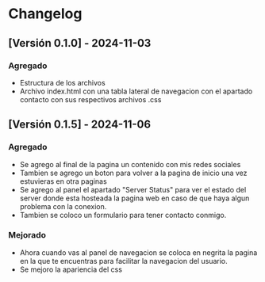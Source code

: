 # Changelog

## [Versión 0.1.0] - 2024-11-03
### Agregado
- Estructura de los archivos
- Archivo index.html con una tabla lateral de navegacion con el apartado contacto con sus respectivos archivos .css


## [Versión 0.1.5] - 2024-11-06
### Agregado
- Se agrego al final de la pagina un contenido con mis redes sociales
- Tambien se agrego un boton para volver a la pagina de inicio una vez estuvieras en otra paginas
- Se agrego al panel el apartado "Server Status" para ver el estado del server donde esta hosteada la pagina web en caso de que haya algun problema con la conexion.
- Tambien se coloco un formulario para tener contacto conmigo.
### Mejorado
- Ahora cuando vas al panel de navegacion se coloca en negrita la pagina en la que te encuentras para facilitar la navegacion del usuario.
- Se mejoro la apariencia del css